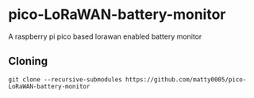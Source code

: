 # pico-LoRaWAN-battery-monitor
A raspberry pi pico based lorawan enabled battery monitor

## Cloning 
```git clone --recursive-submodules https://github.com/matty0005/pico-LoRaWAN-battery-monitor```
